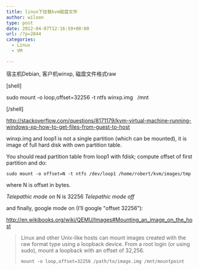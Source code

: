 ```yaml
---
title: linux下挂载kvm磁盘文件
author: wiloon
type: post
date: 2012-04-07T12:16:59+00:00
url: /?p=2844
categories:
  - Linux
  - VM

---
```

宿主机Debian, 客户机winxp, 磁盘文件格式raw

[shell]

sudo mount -o loop,offset=32256 -t ntfs winxp.img   /mnt

[/shell]

<http://stackoverflow.com/questions/8171179/kvm-virtual-machine-running-windows-xp-how-to-get-files-from-guest-to-host>

winxp.img and loop1 is not a single partition (which can be mounted), it is image of full hard disk with own partition table.

You should read partition table from loop1 with fdisk; compute offset of first partition and do:

    sudo mount -o offset=N -t ntfs /dev/loop1 /home/robert/kvm/images/tmp 

where N is offset in bytes.

_Telepathic mode on_ N is 32256 _Telepathic mode off_

and finally, google mode on (I&#8217;ll google "offset 32256&#8221;):

<a href="http://en.wikibooks.org/wiki/QEMU/Images#Mounting_an_image_on_the_host" rel="nofollow">http://en.wikibooks.org/wiki/QEMU/Images#Mounting_an_image_on_the_host</a>

> Linux and other Unix-like hosts can mount images created with the raw format type using a loopback device. From a root login (or using sudo), mount a loopback with an offset of 32,256.
> 
> `mount -o loop,offset=32256 /path/to/image.img /mnt/mountpoint`